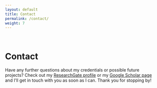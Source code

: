 ```yaml
---
layout: default
title: Contact
permalink: /contact/
weight: 7
---
```


&nbsp;

# **Contact**

Have any further questions about my credentials or possible future projects? Check out my [ResearchGate profile](https://www.researchgate.net/profile/Alex_Morehead) or my [Google Scholar page](https://scholar.google.com/citations?user=IYHJU5EAAAAJ) and I'll get in touch with you as soon as I can. Thank you for stopping by!